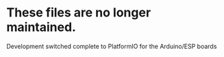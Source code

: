 These files are no longer maintained.
===
Development switched complete to PlatformIO for the Arduino/ESP boards
